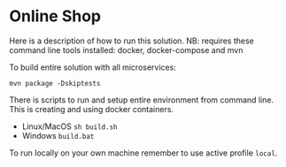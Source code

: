 # Online Shop

Here is a description of how to run this solution. NB: requires these command line tools installed: docker, docker-compose and mvn

To build entire solution with all microservices:
```
mvn package -Dskiptests
```

There is scripts to run and setup entire environment from command line. This is creating and using docker containers.
* Linux/MacOS ``sh build.sh``
* Windows ``build.bat``

To run locally on your own machine remember to use active profile `local`.